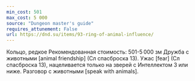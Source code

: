 ```yaml
---
min_cost: 501
max_cost: 5 000
source: "Dungeon master's guide"
requires_attunement: False
url: https://dnd.su/items/93-ring-of-animal-influence/
---
```


Кольцо, редкое
Рекомендованная стоимость: 501-5 000 зм
Дружба с животными [animal friendship] (Сл спасброска 13).
Ужас [fear] (Сл спасброска 13), нацеливается только на зверей с Интеллектом 3 или ниже.
Разговор с животными [speak with animals].